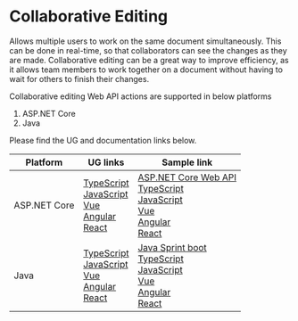 
# Collaborative Editing

Allows multiple users to work on the same document simultaneously. This can be done in real-time, so that collaborators can see the changes as they are made. Collaborative editing can be a great way to improve efficiency, as it allows team members to work together on a document without having to wait for others to finish their changes.

Collaborative editing Web API actions are supported in below platforms

1. ASP.NET Core
2. Java

Please find the UG and documentation links below.

 |Platform| UG links| Sample link |
 |----|----|----|
 |ASP.NET Core| [TypeScript](https://ej2.syncfusion.com/documentation/document-editor/collaborative-editing/using-dot-net) <br> [JavaScript](https://ej2.syncfusion.com/javascript/documentation/document-editor/collaborative-editing/using-dot-net) <br> [Vue](https://ej2.syncfusion.com/vue/documentation/document-editor/collaborative-editing/using-dot-net) <br> [Angular](https://ej2.syncfusion.com/angular/documentation/document-editor/collaborative-editing/using-dot-net) <br> [React](https://ej2.syncfusion.com/react/documentation/document-editor/collaborative-editing/using-dot-net) | [ASP.NET Core Web API](https://github.com/SyncfusionExamples/EJ2-Document-Editor-Collaborative-Editing/tree/master/ASP.NET)  <br> [TypeScript](https://github.com/SyncfusionExamples/EJ2-Document-Editor-Collaborative-Editing/tree/master/ASP.NET/TypeScript)  <br> [JavaScript](https://github.com/SyncfusionExamples/EJ2-Document-Editor-Collaborative-Editing/tree/master/ASP.NET/Javascript) <br> [Vue](https://github.com/SyncfusionExamples/EJ2-Document-Editor-Collaborative-Editing/tree/master/ASP.NET/Vue)  <br> [Angular](https://github.com/SyncfusionExamples/EJ2-Document-Editor-Collaborative-Editing/tree/master/ASP.NET/Angular)  <br> [React](https://github.com/SyncfusionExamples/EJ2-Document-Editor-Collaborative-Editing/tree/master/ASP.NET/React) | 
 |Java| [TypeScript](https://ej2.syncfusion.com/documentation/document-editor/collaborative-editing/using-java) <br> [JavaScript](https://ej2.syncfusion.com/javascript/documentation/document-editor/collaborative-editing/using-java) <br> [Vue](https://ej2.syncfusion.com/vue/documentation/document-editor/collaborative-editing/using-java) <br> [Angular](https://ej2.syncfusion.com/angular/documentation/document-editor/collaborative-editing/using-java) <br> [React](https://ej2.syncfusion.com/react/documentation/document-editor/collaborative-editing/using-java) | [Java Sprint boot](https://github.com/SyncfusionExamples/EJ2-Document-Editor-Collaborative-Editing/tree/master/Java/Java%20web%20service%20using%20PostgreSQL) <br>[TypeScript](https://github.com/SyncfusionExamples/EJ2-Document-Editor-Collaborative-Editing/tree/master/Java/TypeScript) <br> [JavaScript](https://github.com/SyncfusionExamples/EJ2-Document-Editor-Collaborative-Editing/tree/master/Java/JavaScript) <br>[Vue](https://github.com/SyncfusionExamples/EJ2-Document-Editor-Collaborative-Editing/tree/master/Java/Vue) <br>[Angular](https://github.com/SyncfusionExamples/EJ2-Document-Editor-Collaborative-Editing/tree/master/Java/Angular) <br>[React](https://github.com/SyncfusionExamples/EJ2-Document-Editor-Collaborative-Editing/tree/master/Java/React)| 













